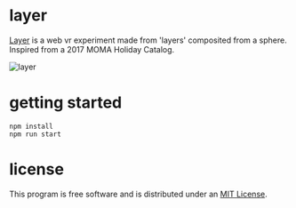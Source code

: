 # layer
[Layer](http://layer.uncontrol.com) is a web vr experiment made from 'layers' composited from a sphere.<br>
Inspired from a 2017 MOMA Holiday Catalog.

![layer](http://layer.uncontrol.com/img/layer.png)

# getting started

    npm install
    npm run start

# license

This program is free software and is distributed under an [MIT License](LICENSE).
